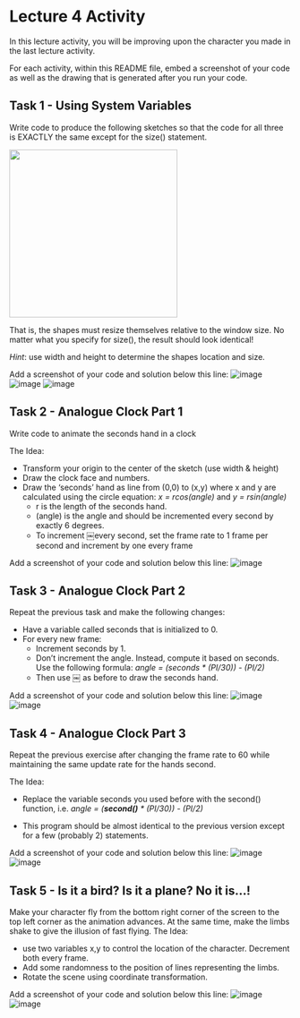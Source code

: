 # Lecture 4 Activity

In this lecture activity, you will be improving upon the character you made in the last lecture activity.

For each activity, within this README file, embed a screenshot of your code as well as the drawing that is generated after you run your code.

## Task 1 - Using System Variables

Write code to produce the following sketches so that the code for all three is EXACTLY the same except for the size() statement. 

<img src="img2.png" width="300px">

That is, the shapes must resize themselves relative to the window size. No matter what you specify for size(), the result should look identical!

*Hint*: use width and height to determine the shapes location and size.

Add a screenshot of your code and solution below this line:
![image](https://user-images.githubusercontent.com/77401969/109064741-5b08ea80-771d-11eb-984f-2fe8a4a0b1e7.png)
![image](https://user-images.githubusercontent.com/77401969/109064843-77a52280-771d-11eb-8438-5e78c9ef1ee1.png)
![image](https://user-images.githubusercontent.com/77401969/109064911-8d1a4c80-771d-11eb-9815-0de4f1db8db4.png)

## Task 2 - Analogue Clock Part 1
Write code to animate the seconds hand in a clock

The Idea: 
  - Transform your origin to the center of the sketch (use width & height)
  - Draw the clock face and numbers.
  - Draw the ‘seconds’ hand as line from (0,0) to (x,y) where x and y are calculated using the circle equation: *x = rcos(angle)* and *y = rsin(angle)*
    * r is the length of the seconds hand.
    * (angle) is the angle and should be incremented every second by exactly 6 degrees.
    * To increment ￼every second, set the frame rate to 1 frame per second and increment by one every frame
    
Add a screenshot of your code and solution below this line:
![image](https://user-images.githubusercontent.com/77401969/109084644-beeddc00-773a-11eb-984a-2abaefe8b9c2.png)
    
## Task 3 - Analogue Clock Part 2
Repeat the previous task and make the following changes:

* Have a variable called seconds that is initialized to 0.
* For every new frame:
  - Increment seconds by 1.
  - Don’t increment the angle. Instead, compute it based on seconds. Use the following formula:
      *angle = (seconds * (PI/30)) - (PI/2)*
  - Then use ￼ as before to draw the seconds hand.

Add a screenshot of your code and solution below this line:
![image](https://user-images.githubusercontent.com/77401969/109085049-83074680-773b-11eb-8df0-45ad7d05712e.png)
![image](https://user-images.githubusercontent.com/77401969/109085076-8ef30880-773b-11eb-8e8c-24ee5033f23e.png)

## Task 4 - Analogue Clock Part 3
Repeat the previous exercise after changing the frame rate to 60 while maintaining the same update rate for the hands second.

The Idea: 
  - Replace the variable seconds you used before with the second() function, i.e. 
        *angle = (**second()** * (PI/30)) - (PI/2)*

  - This program should be almost identical to the previous version except for a few (probably 2) statements.

Add a screenshot of your code and solution below this line:
![image](https://user-images.githubusercontent.com/77401969/109085378-1d678a00-773c-11eb-99d3-b13275e9f5cd.png)
![image](https://user-images.githubusercontent.com/77401969/109085398-26585b80-773c-11eb-9515-de67951fde14.png)

## Task 5 - Is it a bird? Is it a plane? No it is…!
Make your character fly from the bottom right corner of the screen to the top left corner as the animation advances. At the same time, make the limbs shake to give the illusion of fast flying. 
The Idea: 
  * use two variables x,y to control the location of the character. Decrement both every frame.
  * Add some randomness to the position of lines representing the limbs.
  * Rotate the scene using coordinate transformation.

Add a screenshot of your code and solution below this line:
![image](https://user-images.githubusercontent.com/77401969/109086807-e0e95d80-773e-11eb-90d6-7ee0a8debb99.png)
![image](https://user-images.githubusercontent.com/77401969/109086830-e646a800-773e-11eb-9c96-8df153548ea4.png)